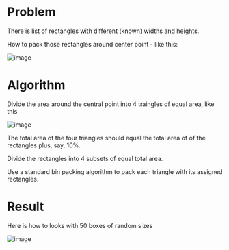 # Problem

There is list of rectangles with different (known) widths and heights.

How to pack those rectangles around center point - like this:

![image](https://github.com/user-attachments/assets/3b1540d1-af9e-4201-b260-be5246ea5e75)

# Algorithm

Divide the area around the central point into 4 traingles of equal area, like this

![image](https://github.com/user-attachments/assets/3424ea8d-c402-4261-9ab3-e6592dbc6b74)

The total area of the four triangles should equal the total area of of the rectangles plus, say, 10%.

Divide the rectangles into 4 subsets of equal total area.

Use a standard bin packing algorithm to pack each triangle with its assigned rectangles.

# Result

Here is how to looks with 50 boxes of random sizes

![image](https://github.com/user-attachments/assets/926e7808-bbc3-4b26-85f3-1f22ad02ff40)



